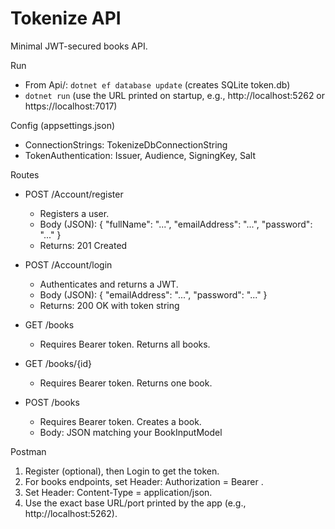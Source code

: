 # Tokenize API

Minimal JWT-secured books API.

Run
- From Api/: `dotnet ef database update` (creates SQLite token.db)
- `dotnet run` (use the URL printed on startup, e.g., http://localhost:5262 or https://localhost:7017)

Config (appsettings.json)
- ConnectionStrings: TokenizeDbConnectionString
- TokenAuthentication: Issuer, Audience, SigningKey, Salt

Routes
- POST /Account/register
  - Registers a user.
  - Body (JSON): { "fullName": "...", "emailAddress": "...", "password": "..." }
  - Returns: 201 Created

- POST /Account/login
  - Authenticates and returns a JWT.
  - Body (JSON): { "emailAddress": "...", "password": "..." }
  - Returns: 200 OK with token string

- GET /books
  - Requires Bearer token. Returns all books.

- GET /books/{id}
  - Requires Bearer token. Returns one book.

- POST /books
  - Requires Bearer token. Creates a book.
  - Body: JSON matching your BookInputModel

Postman
1) Register (optional), then Login to get the token.
2) For books endpoints, set Header: Authorization = Bearer <token>.
3) Set Header: Content-Type = application/json.
4) Use the exact base URL/port printed by the app (e.g., http://localhost:5262).